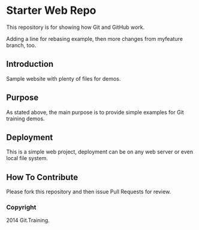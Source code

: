 # Starter Web Repo

This repository is for showing how Git and GitHub work.

Adding a line for rebasing example, then more changes from myfeature branch, too.

## Introduction

Sample website with plenty of files for demos.

## Purpose

As stated above, the main purpose is to provide simple examples for Git training demos.

## Deployment

This is a simple web project, deployment can be on any web server or even local file system.

## How To Contribute

Please fork this repository and then issue Pull Requests for review.
 
### Copyright

2014 Git.Training.